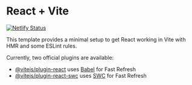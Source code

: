 # React + Vite

[![Netlify Status](https://api.netlify.com/api/v1/badges/996c66a3-6555-40a8-a954-8d8db07c5a3a/deploy-status)](https://app.netlify.com/sites/nimble-cheesecake-0e4acd/deploys)

This template provides a minimal setup to get React working in Vite with HMR and some ESLint rules.

Currently, two official plugins are available:

- [@vitejs/plugin-react](https://github.com/vitejs/vite-plugin-react/blob/main/packages/plugin-react/README.md) uses [Babel](https://babeljs.io/) for Fast Refresh
- [@vitejs/plugin-react-swc](https://github.com/vitejs/vite-plugin-react-swc) uses [SWC](https://swc.rs/) for Fast Refresh
